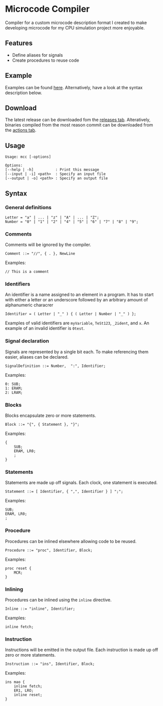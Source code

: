 # Microcode Compiler
Compiler for a custom microcode description format I created to make developing microcode for my CPU simulation project more enjoyable.

## Features
- Define aliases for signals
- Create procedures to reuse code

## Example
Examples can be found [here](examples). Alternatively, have a look at the syntax description below.

## Download
The latest release can be downloaded fom the [releases tab](https://github.com/oskar2517/microcode-compiler/releases). Alteratively, binaries compiled from the most reason commit can be downloaded from the [actions tab](https://github.com/oskar2517/microcode-compiler/actions/new). 

## Usage
```
Usage: mcc [-options]

Options:
[--help | -h]          : Print this message
[--input | -i] <path>  : Specify an input file
[--output | -o] <path> : Specify an output file
```

## Syntax
### General definitions
```ebnf
Letter = "a" | ... | "z" | "A" | ... | "Z";
Number = "0" | "1" | "2" | "4" | "5" | "6" | "7" | "8" | "9";
```

### Comments
Comments will be ignored by the compiler.
```ebnf
Comment ::= "//", { . }, NewLine
```

Examples:
```
// This is a comment
```

### Identifiers
An identifier is a name assigned to an element in a program. It has to start with either a letter or an underscore followed by an arbitrary amount of alphanumeric characrer
```ebnf
Identifier = ( Letter | "_" ) { ( Letter | Number | "_" ) };
```
Examples of valid identifiers are `myVariable`, `TeSt123`, `_2ident`, and `x`. An example of an invalid identifier is `0test`.

### Signal declaration
Signals are represented by a single bit each. To make referencing them easier, aliases can be declared.
```ebnf
SignalDefinition ::= Number,  ":", Identifier; 
```

Examples:
```
0: SUB;
1: ERAM;
2: LRAM;
```

### Blocks
Blocks encapsulate zero or more statements.
```ebnf
Block ::= "{", { Statement }, "}";
```

Examples:
```
{
    SUB;
    ERAM, LR0;
    ;
}
```

### Statements
Statements are made up off signals. Each clock, one statement is executed.
```ebnf
Statement ::= [ Identifier, { ",", Identifier } ] ";";
```

Examples:
```
SUB;
ERAM, LR0;
;
```

### Procedure
Procedures can be inlined elsewhere allowing code to be reused.
```ebnf
Procedure ::= "proc", Identifier, Block;
```

Examples:
```
proc reset {
    MCR;
}
```

### Inlining
Procedures can be inlined using the `inline` directive.
```
Inline ::= "inline", Identifier;
```

Examples:
```
inline fetch;
```

### Instruction
Instructions will be emitted in the output file. Each instruction is made up off zero or more statements.
```ebnf
Instruction ::= "ins", Identifier, Block;
```

Examples:
```
ins mao {
    inline fetch;
    ER1, LRO;
    inline reset;
}
```